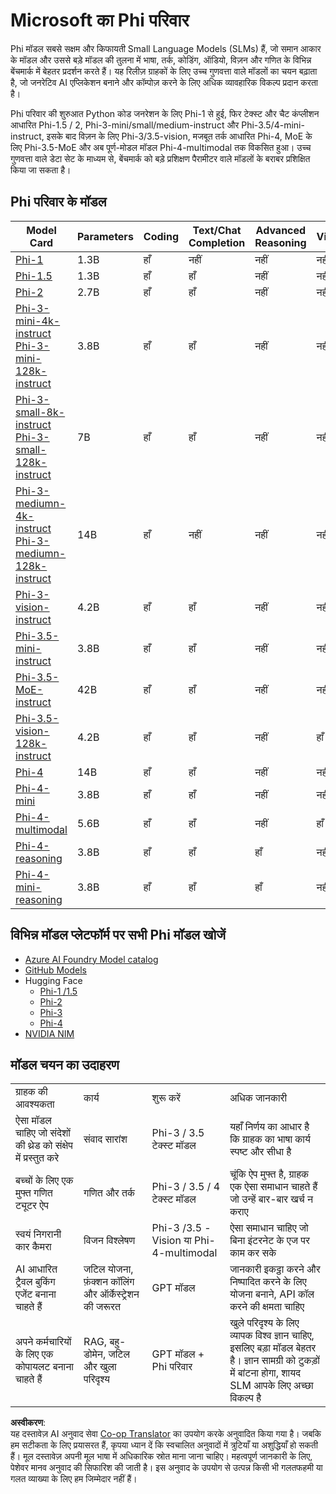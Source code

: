 <!--
CO_OP_TRANSLATOR_METADATA:
{
  "original_hash": "b5d936ffe4dfbab2244f6eb21b11f3b3",
  "translation_date": "2025-05-08T06:18:13+00:00",
  "source_file": "md/01.Introduction/01/01.PhiFamily.md",
  "language_code": "hi"
}
-->
# Microsoft का Phi परिवार

Phi मॉडल सबसे सक्षम और किफायती Small Language Models (SLMs) हैं, जो समान आकार के मॉडल और उससे बड़े मॉडल की तुलना में भाषा, तर्क, कोडिंग, ऑडियो, विज़न और गणित के विभिन्न बेंचमार्क में बेहतर प्रदर्शन करते हैं। यह रिलीज़ ग्राहकों के लिए उच्च गुणवत्ता वाले मॉडलों का चयन बढ़ाता है, जो जनरेटिव AI एप्लिकेशन बनाने और कॉम्पोज़ करने के लिए अधिक व्यावहारिक विकल्प प्रदान करता है।

Phi परिवार की शुरुआत Python कोड जनरेशन के लिए Phi-1 से हुई, फिर टेक्स्ट और चैट कंप्लीशन आधारित Phi-1.5 / 2, Phi-3-mini/small/medium-instruct और Phi-3.5/4-mini-instruct, इसके बाद विज़न के लिए Phi-3/3.5-vision, मजबूत तर्क आधारित Phi-4, MoE के लिए Phi-3.5-MoE और अब पूर्ण-मोडल मॉडल Phi-4-multimodal तक विकसित हुआ। उच्च गुणवत्ता वाले डेटा सेट के माध्यम से, बेंचमार्क को बड़े प्रशिक्षण पैरामीटर वाले मॉडलों के बराबर प्रशिक्षित किया जा सकता है।

## Phi परिवार के मॉडल

<div style="font-size:8px">

| Model Card |Parameters|Coding|Text/Chat Completion|Advanced Reasoning| Vision | Audio | MoE
| - | -  | - | - |- |- |- |- |
|[Phi-1](https://huggingface.co/microsoft/phi-1)|1.3B| हाँ| नहीं | नहीं |नहीं |नहीं |नहीं |
|[Phi-1.5](https://huggingface.co/microsoft/phi-1_5)|1.3B| हाँ|हाँ| नहीं |नहीं |नहीं |नहीं |
|[Phi-2](https://huggingface.co/microsoft/phi-1_5)|2.7B| हाँ|हाँ| नहीं |नहीं |नहीं |नहीं |
|[Phi-3-mini-4k-instruct](https://huggingface.co/microsoft/Phi-3-mini-4k-instruct)<br/>[Phi-3-mini-128k-instruct](https://huggingface.co/microsoft/Phi-3-mini-128k-instruct)|3.8B| हाँ|हाँ| नहीं |नहीं |नहीं |नहीं |
|[Phi-3-small-8k-instruct](https://huggingface.co/microsoft/Phi-3-small-8k-instruct)<br/>[Phi-3-small-128k-instruct](https://huggingface.co/microsoft/Phi-3-small-128k-instruct)<br/>|7B| हाँ|हाँ| नहीं |नहीं |नहीं |नहीं |
|[Phi-3-mediumn-4k-instruct](https://huggingface.co/microsoft/Phi-3-medium-4k-instruct)<br>[Phi-3-mediumn-128k-instruct](https://huggingface.co/microsoft/Phi-3-medium-128k-instruct)|14B|हाँ|नहीं| नहीं |नहीं |नहीं |नहीं |
|[Phi-3-vision-instruct](https://huggingface.co/microsoft/Phi-3-vision-128k-instruct)|4.2B|हाँ|हाँ|नहीं |नहीं |नहीं |नहीं |
|[Phi-3.5-mini-instruct](https://huggingface.co/microsoft/Phi-3.5-mini-instruct)|3.8B|हाँ|हाँ| नहीं |नहीं |नहीं |नहीं |
|[Phi-3.5-MoE-instruct](https://huggingface.co/microsoft/Phi-3.5-MoE-instruct)|42B|हाँ|हाँ| नहीं |नहीं |नहीं |हाँ |
|[Phi-3.5-vision-128k-instruct](https://huggingface.co/microsoft/Phi-3.5-vision-instruct)|4.2B|हाँ|हाँ| नहीं |हाँ |नहीं |नहीं |
|[Phi-4](https://huggingface.co/microsoft/phi-4)|14B|हाँ|हाँ| नहीं |नहीं |नहीं |नहीं |
|[Phi-4-mini](https://huggingface.co/microsoft/Phi-4-mini-instruct)|3.8B|हाँ|हाँ| नहीं |नहीं |नहीं |नहीं |
|[Phi-4-multimodal](https://huggingface.co/microsoft/Phi-4-multimodal-instruct)|5.6B|हाँ|हाँ| नहीं |हाँ |हाँ |नहीं |
|[Phi-4-reasoning](../../../../../md/01.Introduction/01)|3.8B|हाँ|हाँ| हाँ |नहीं |नहीं |नहीं |
|[Phi-4-mini-reasoning](../../../../../md/01.Introduction/01)|3.8B|हाँ|हाँ| हाँ |नहीं |नहीं |नहीं |

</div>

## **विभिन्न मॉडल प्लेटफॉर्म पर सभी Phi मॉडल खोजें**

- [Azure AI Foundry Model catalog](https://ai.azure.com/explore/models?selectedCollection=phi)
- [GitHub Models](https://github.com/marketplace?query=Phi&type=models)
- Hugging Face
  - [Phi-1 /1.5](https://huggingface.co/collections/microsoft/phi-1-6626e29134744e94e222d572)
  - [Phi-2](https://huggingface.co/microsoft/phi-2)
  - [Phi-3](https://huggingface.co/collections/microsoft/phi-3-6626e15e9585a200d2d761e3)
  - [Phi-4](https://huggingface.co/collections/microsoft/phi-4-677e9380e514feb5577a40e4) 
- [NVIDIA NIM](https://build.nvidia.com/search?q=Phi)

## मॉडल चयन का उदाहरण

| | | | |
|-|-|-|-|
|ग्राहक की आवश्यकता|कार्य|शुरू करें|अधिक जानकारी|
|ऐसा मॉडल चाहिए जो संदेशों की थ्रेड को संक्षेप में प्रस्तुत करे|संवाद सारांश|Phi-3 / 3.5 टेक्स्ट मॉडल|यहाँ निर्णय का आधार है कि ग्राहक का भाषा कार्य स्पष्ट और सीधा है|
|बच्चों के लिए एक मुफ्त गणित ट्यूटर ऐप|गणित और तर्क|Phi-3 / 3.5 / 4 टेक्स्ट मॉडल|चूंकि ऐप मुफ्त है, ग्राहक एक ऐसा समाधान चाहते हैं जो उन्हें बार-बार खर्च न कराए|
|स्वयं निगरानी कार कैमरा|विजन विश्लेषण|Phi-3 /3.5 -Vision या Phi-4-multimodal|ऐसा समाधान चाहिए जो बिना इंटरनेट के एज पर काम कर सके|
|AI आधारित ट्रैवल बुकिंग एजेंट बनाना चाहते हैं|जटिल योजना, फ़ंक्शन कॉलिंग और ऑर्केस्ट्रेशन की जरूरत|GPT मॉडल|जानकारी इकट्ठा करने और निष्पादित करने के लिए योजना बनाने, API कॉल करने की क्षमता चाहिए|
|अपने कर्मचारियों के लिए एक कोपायलट बनाना चाहते हैं|RAG, बहु-डोमेन, जटिल और खुला परिदृश्य|GPT मॉडल + Phi परिवार|खुले परिदृश्य के लिए व्यापक विश्व ज्ञान चाहिए, इसलिए बड़ा मॉडल बेहतर है। ज्ञान सामग्री को टुकड़ों में बांटना होगा, शायद SLM आपके लिए अच्छा विकल्प है|

**अस्वीकरण**:  
यह दस्तावेज़ AI अनुवाद सेवा [Co-op Translator](https://github.com/Azure/co-op-translator) का उपयोग करके अनुवादित किया गया है। जबकि हम सटीकता के लिए प्रयासरत हैं, कृपया ध्यान दें कि स्वचालित अनुवादों में त्रुटियाँ या अशुद्धियाँ हो सकती हैं। मूल दस्तावेज़ अपनी मूल भाषा में अधिकारिक स्रोत माना जाना चाहिए। महत्वपूर्ण जानकारी के लिए, पेशेवर मानव अनुवाद की सिफारिश की जाती है। इस अनुवाद के उपयोग से उत्पन्न किसी भी गलतफहमी या गलत व्याख्या के लिए हम जिम्मेदार नहीं हैं।